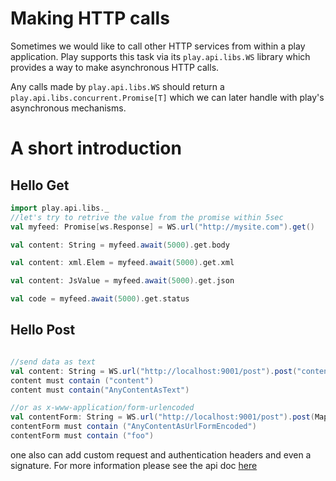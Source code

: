 # Making HTTP calls

Sometimes we would like to call other HTTP services from within a play application. Play supports this task via its ```play.api.libs.WS``` library which provides a way to make asynchronous HTTP calls. 

Any calls made by ```play.api.libs.WS``` should return a ```play.api.libs.concurrent.Promise[T]``` which we can later handle with play's asynchronous mechanisms.

# A short introduction

## Hello Get
```scala
import play.api.libs._
//let's try to retrive the value from the promise within 5sec
val myfeed: Promise[ws.Response] = WS.url("http://mysite.com").get()

val content: String = myfeed.await(5000).get.body

val content: xml.Elem = myfeed.await(5000).get.xml

val content: JsValue = myfeed.await(5000).get.json

val code = myfeed.await(5000).get.status
```

## Hello Post
```scala

//send data as text
val content: String = WS.url("http://localhost:9001/post").post("content").await(5000).get.body
content must contain ("content")
content must contain("AnyContentAsText")

//or as x-www-application/form-urlencoded
val contentForm: String = WS.url("http://localhost:9001/post").post(Map("param1"->Seq("foo"))).await(5000).get.body
contentForm must contain ("AnyContentAsUrlFormEncoded")
contentForm must contain ("foo")
```

one also can add custom request and authentication headers and even a signature. For more information please see the api doc [here](https://github.com/playframework/Play20/blob/master/framework/src/play/src/main/scala/play/api/libs/WS.scala)

